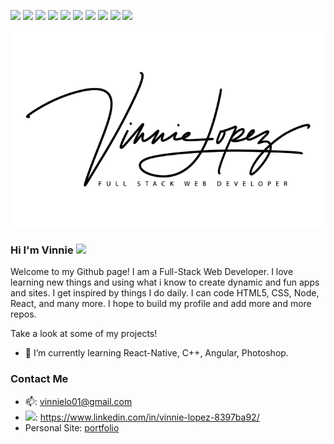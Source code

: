 ![](https://img.shields.io/badge/RNative-IOS-informational?style=flat&logo=RNative&logoColor=white&color=2bbc8a)
![](https://img.shields.io/badge/RNative-Android-informational?style=flat&logo=RNative&logoColor=white&color=2bbc8a)
![](https://img.shields.io/badge/HTML-informational?style=flat&logo=HTML&logoColor=white&color=2bbc8a)
![](https://img.shields.io/badge/CSS-informational?style=flat&logo=CSS&logoColor=white&color=2bbc8a)
![](https://img.shields.io/badge/Node-informational?style=flat&logo=Node&logoColor=white&color=2bbc8a)
![](https://img.shields.io/badge/ReactJS-informational?style=flat&logo=REACTJS&logoColor=white&color=2bbc8a)
![](https://img.shields.io/badge/BackEnd-MongoDB-informational?style=flat&logo=MongoDB&logoColor=white&color=2bbc8a)
![](https://img.shields.io/badge/BackEnd-MySQL-informational?style=flat&logo=MySQL&logoColor=white&color=2bbc8a)
![](https://img.shields.io/badge/FULLSTACK-MERN-informational?style=flat&logo=MERN&logoColor=white&color=2bbc8a)
![](https://img.shields.io/badge/FrontEnd-JavaScript-informational?style=flat&logo=JS&logoColor=white&color=2bbc8a)



[![Header](https://github.com/vinnielo/vinnielo/blob/master/Vinnie-Lopez-black-low-res-60sm.png?raw=true "Header")](https://github.com/vinnielo/vinnielo/blob/master/Vinnie-Lopez-black-low-res-60sm.png?raw=true)

### Hi I'm Vinnie <img src="https://raw.githubusercontent.com/MartinHeinz/MartinHeinz/master/wave.gif" width="30px">

Welcome to my Github page! I am a Full-Stack Web Developer. I love learning new things and using what i know to create dynamic and fun apps and sites. I get inspired by things I do daily. I can code HTML5, CSS, Node, React, and many more. I hope to build my profile and add more and more repos.

Take a look at some of my projects!

- 🌱 I’m currently learning React-Native, C++, Angular, Photoshop.

### Contact Me

- 📫: vinnielo01@gmail.com
- <img src="https://image.flaticon.com/icons/svg/145/145807.svg" width="30px">: https://www.linkedin.com/in/vinnie-lopez-8397ba92/
- Personal Site: [portfolio](https://vinnielo2024-eta-ten.vercel.app/)

<!--
**vinnielo/vinnielo** is a ✨ _special_ ✨ repository because its `README.md` (this file) appears on your GitHub profile.

Here are some ideas to get you started:

- 🔭 I’m currently working on ...
- 🌱 I’m currently learning ...
- 👯 I’m looking to collaborate on ...
- 🤔 I’m looking for help with ...
- 💬 Ask me about ...
- 📫 How to reach me: vinnielo01@gmail.com
- 😄 Pronouns: ...
- ⚡ Fun fact: ...
-->
